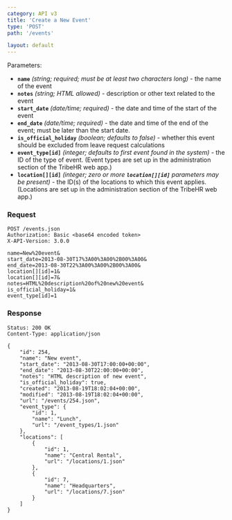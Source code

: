 ```yaml
---
category: API v3
title: 'Create a New Event'
type: 'POST'
path: '/events'

layout: default
---
```


Parameters:

- **`name`** *(string; required; must be at least two characters long)* - the name of the event
- **`notes`** *(string; HTML allowed)* - description or other text related to the event
- **`start_date`** *(date/time; required)* - the date and time of the start of the event
- **`end_date`** *(date/time; required)* - the date and time of the end of the event; must be later than the start date.
- **`is_official_holiday`** *(boolean; defaults to false)* - whether this event should be excluded from leave request calculations
- **`event_type[id]`** *(integer; defaults to first event found in the system)* - the ID of the type of event. (Event types are set up in the administration section of the TribeHR web app.)
- **`location[][id]`** *(integer; zero or more **`location[][id]`** parameters may be present)* - the ID(s) of the locations to which this event applies. (Locations are set up in the administration section of the TribeHR web app.)

### Request

```
POST /events.json
Authorization: Basic <base64 encoded token> 
X-API-Version: 3.0.0

name=New%20event&
start_date=2013-08-30T17%3A00%3A00%2B00%3A00&
end_date=2013-08-30T22%3A00%3A00%2B00%3A00&
location[][id]=1&
location[][id]=7&
notes=HTML%20description%20of%20new%20event&
is_official_holiday=1&
event_type[id]=1
```

### Response
```
Status: 200 OK
Content-Type: application/json
```

```
{
    "id": 254,
    "name": "New event",
    "start_date": "2013-08-30T17:00:00+00:00",
    "end_date": "2013-08-30T22:00:00+00:00",
    "notes": "HTML description of new event",
    "is_official_holiday": true,
    "created": "2013-08-19T18:02:04+00:00",
    "modified": "2013-08-19T18:02:04+00:00",
    "url": "/events/254.json",
    "event_type": {
        "id": 1,
        "name": "Lunch",
        "url": "/event_types/1.json"
    },
    "locations": [
        {
            "id": 1,
            "name": "Central Rental",
            "url": "/locations/1.json"
        },
        {
            "id": 7,
            "name": "Headquarters",
            "url": "/locations/7.json"
        }
    ]
}
```